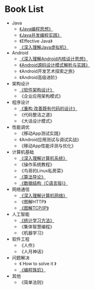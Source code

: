 # Book List
+ Java
	+ [《Java编程思想》]()
	+ [《Java并发编程实践》]()
	+ 《Effective Java》
	+ [《深入理解Java虚拟机》]()
+ Android
	+ [《深入理解Android内核设计思想》]()
	+ [《Android源码设计模式解析与实践》]()
	+ 《Android开发艺术探索之旅》
	+ 《Android高级进阶》
+ 架构设计
	+ [《软件架构设计》]()
	+ 《企业应用架构模式》
+ 程序设计
	+ [《重构 改善既有代码的设计》]()
	+ 《代码整洁之道》
	+ 《大话设计模式》
+ 性能调优
	+ 《移动App测试实践》
	+ 《Android应用测试与调试实战》
	+ 《移动App性能评测与优化》
+ 计算机基础
	+ [《深入理解计算机系统》]()
	+ 《操作系统教程》
	+ 《鸟哥的Linux私房菜》
	+ [《算法导论》]()
	+ [《数据结构（C语言版)》]()
+ 网络通信
	+ [《深入理解计算机网络》]()
	+ 《图解HTTP》
	+ [《图解TCP/IP》]()
+ 人工智能
	+ [《统计学习方法》]()
	+ 《集体智慧编程》
	+ 《机器学习》
+ 软件工程
	+ 《人件》
	+ 《人月神话》
+ 问题解决
	+ 《 How to solve it 》
	+ [《编程珠玑》]()
+ 其他
	+ 《简单法则》